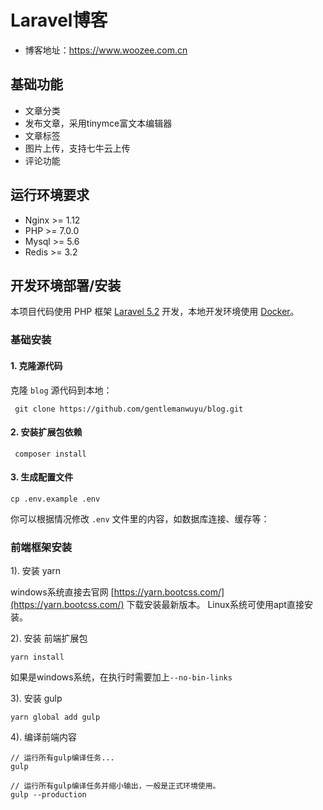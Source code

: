 # Laravel博客
* 博客地址：https://www.woozee.com.cn

## 基础功能
- 文章分类
- 发布文章，采用tinymce富文本编辑器
- 文章标签
- 图片上传，支持七牛云上传
- 评论功能

## 运行环境要求
- Nginx >= 1.12
- PHP >= 7.0.0
- Mysql >= 5.6
- Redis >= 3.2

## 开发环境部署/安装

本项目代码使用 PHP 框架 [Laravel 5.2](https://d.laravel-china.org/docs/5.2/) 开发，本地开发环境使用 [Docker](https://github.com/gentlemanwuyu/dockerproject)。

### 基础安装

#### 1. 克隆源代码

克隆 `blog` 源代码到本地：

     git clone https://github.com/gentlemanwuyu/blog.git

#### 2. 安装扩展包依赖

     composer install

#### 3. 生成配置文件

```
cp .env.example .env
```

你可以根据情况修改 `.env` 文件里的内容，如数据库连接、缓存等：

### 前端框架安装

1). 安装 yarn

windows系统直接去官网 [https://yarn.bootcss.com/](https://yarn.bootcss.com/) 下载安装最新版本。
Linux系统可使用apt直接安装。

2). 安装 前端扩展包

    yarn install
如果是windows系统，在执行时需要加上`--no-bin-links`

3). 安装 gulp

    yarn global add gulp

4). 编译前端内容

```shell
// 运行所有gulp编译任务...
gulp

// 运行所有gulp编译任务并缩小输出，一般是正式环境使用。
gulp --production
```

